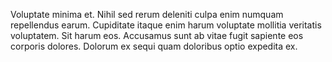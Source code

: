 Voluptate minima et. Nihil sed rerum deleniti culpa enim numquam repellendus earum. Cupiditate itaque enim harum voluptate mollitia veritatis voluptatem. Sit harum eos. Accusamus sunt ab vitae fugit sapiente eos corporis dolores. Dolorum ex sequi quam doloribus optio expedita ex.